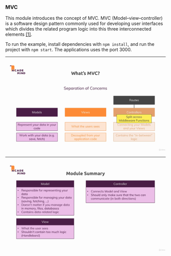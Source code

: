 ### MVC

This module introduces the concept of MVC. MVC (Model–view–controller) is a software design pattern commonly used for developing user interfaces which divides the related program logic into this three interconnected elements [[1]](https://en.wikipedia.org/wiki/Model%E2%80%93view%E2%80%93controller).

To run the example, install dependencies with `npm install`, and run the project with `npm start`. The applications uses the port 3000.

---

![MVP](./images/mvp.png)

---

![Summary](./images/summary.png)
